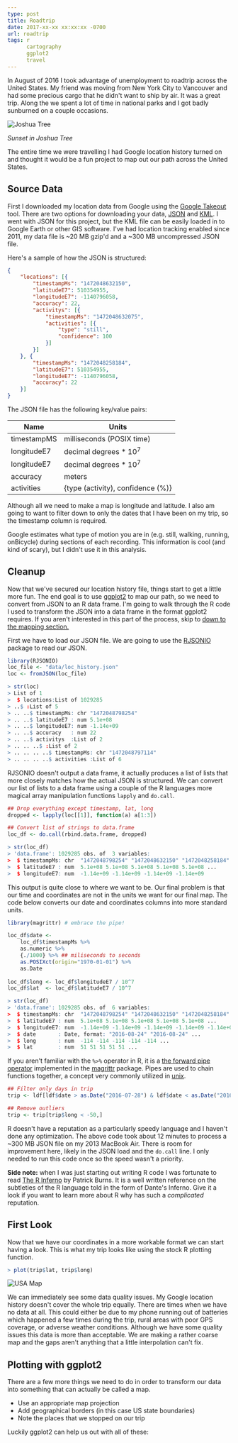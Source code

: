 ```yaml
---
type: post
title: Roadtrip
date: 2017-xx-xx xx:xx:xx -0700
url: roadtrip
tags: r
      cartography
      ggplot2
      travel
---
```


In August of 2016 I took advantage of unemployment to roadtrip
across the United States. My friend was moving from New York
City to Vancouver and had some precious cargo that he didn't
want to ship by air. It was a great trip. Along the we spent a
lot of time in national parks and I got badly sunburned on a
couple occasions.

![Joshua Tree](/images/joshua_tree.jpeg)

*Sunset in Joshua Tree*

The entire time we were travelling I had Google location history
turned on and thought it would be a fun project to map out our path
across the United States. 

## Source Data

First I downloaded my location data from Google using
the [Google Takeout][google-takeout] tool. There are two options for
downloading your data, [JSON][json] and [KML][kml]. I went with JSON
for this project, but the KML file can be easily loaded in to Google
Earth or other GIS software. I've had location tracking enabled since
2011, my data file is ~20 MB gzip'd and a ~300 MB uncompressed JSON
file.

Here's a sample of how the JSON is structured:

```json
{
    "locations": [{
        "timestampMs": "1472048632150",
        "latitudeE7": 510354955,
        "longitudeE7": -1140796058,
        "accuracy": 22,
        "activitys": [{
            "timestampMs": "1472048632075",
            "activities": [{
                "type": "still",
                "confidence": 100
            }]
        }]
    }, {
        "timestampMs": "1472048258184",
        "latitudeE7": 510354955,
        "longitudeE7": -1140796058,
        "accuracy": 22
    }]
}
```

The JSON file has the following key/value pairs:

| Name        | Units                                |
|-------------|--------------------------------------|
| timestampMS | milliseconds (POSIX time)            | 
| longitudeE7 | decimal degrees \* 10<sup>7</sup>    |
| longitudeE7 | decimal degrees \* 10<sup>7</sup>    |
| accuracy    | meters                               |
| activities  | {type (activity), confidence (%)}    |

Although all we need to make a map is longitude and latitude. I also
am going to want to filter down to only the dates that I have been on
my trip, so the timestamp column is required.

Google estimates what type of motion you are in (e.g. still, walking,
running, onBicycle) during sections of each recording. This
information is cool (and kind of scary), but I didn't use it in this
analysis.

## Cleanup

Now that we've secured our location history file, things start to get
a little more fun. The end goal is to use [ggplot2][ggplot2] to map
our path, so we need to convert from JSON to an R data frame. I'm
going to walk through the R code I used to transform the JSON into a
data frame in the format ggplot2 requires. If you aren't interested in
this part of the process, skip to [down to the mapping section.](#first-look)

First we have to load our JSON file. We are going to use
the [RJSONIO][rjsonio] package to read our JSON.

~~~r
library(RJSONIO)
loc_file <- "data/loc_history.json"
loc <- fromJSON(loc_file)

> str(loc)
> List of 1
>  $ locations:List of 1029285
> ..$ :List of 5
> .. ..$ timestampMs: chr "1472048798254"
> .. ..$ latitudeE7 : num 5.1e+08
> .. ..$ longitudeE7: num -1.14e+09
> .. ..$ accuracy   : num 22
> .. ..$ activitys  :List of 2
> .. .. ..$ :List of 2
> .. .. .. ..$ timestampMs: chr "1472048797114"
> .. .. .. ..$ activities :List of 6
~~~

RJSONIO doesn't output a data frame, it actually produces a list of
lists that more closely matches how the actual JSON is structured. We
can convert our list of lists to a data frame using a couple of the R
languages more magical array manipulation functions `lapply` and `do.call`.

~~~r
## Drop everything except timestamp, lat, long
dropped <- lapply(loc[[1]], function(a) a[1:3])

## Convert list of strings to data.frame
loc_df <- do.call(rbind.data.frame, dropped)

> str(loc_df)
> 'data.frame':	1029285 obs. of  3 variables:
>  $ timestampMs: chr  "1472048798254" "1472048632150" "1472048258184" "1472047883561" ...
>  $ latitudeE7 : num  5.1e+08 5.1e+08 5.1e+08 5.1e+08 5.1e+08 ...
>  $ longitudeE7: num  -1.14e+09 -1.14e+09 -1.14e+09 -1.14e+09
~~~

This output is quite close to where we want to be. Our final problem
is that our time and coordinates are not in the units we want for our
final map. The code below converts our date and coordinates columns
into more standard units.

~~~r
library(magrittr) # embrace the pipe!

loc_df$date <-
    loc_df$timestampMs %>%
    as.numeric %>%
    {./1000} %>% ## miliseconds to seconds
    as.POSIXct(origin="1970-01-01") %>%
    as.Date
    
loc_df$long <- loc_df$longitudeE7 / 10^7
loc_df$lat  <- loc_df$latitudeE7 / 10^7

> str(loc_df)
> 'data.frame':	1029285 obs. of  6 variables:
>  $ timestampMs: chr  "1472048798254" "1472048632150" "1472048258184" "1472047883561" ...
>  $ latitudeE7 : num  5.1e+08 5.1e+08 5.1e+08 5.1e+08 5.1e+08 ...
>  $ longitudeE7: num  -1.14e+09 -1.14e+09 -1.14e+09 -1.14e+09 -1.14e+09 ...
>  $ date       : Date, format: "2016-08-24" "2016-08-24" ...
>  $ long       : num  -114 -114 -114 -114 -114 ...
>  $ lat        : num  51 51 51 51 51 ...
~~~

If you aren't familiar with the `%>%` operator in R, it is
a [the forward pipe operator][pipe] implemented in
the [magrittr][magrittr] package. Pipes are used to chain functions
together, a concept very commonly utilized in [unix][unix-pipelines].

~~~r
## Filter only days in trip
trip <- ldf[ldf$date > as.Date("2016-07-28") & ldf$date < as.Date("2016-08-11"),]

## Remove outliers
trip <- trip[trip$long < -50,]
~~~

R doesn't have a reputation as a particularly speedy language and I
haven't done any optimization. The above code took about 12 minutes to
process a ~300 MB JSON file on my 2013 MacBook Air. There is room for
improvement here, likely in the JSON load and the `do.call` line. I
only needed to run this code once so the speed wasn't a priority.

**Side note:** when I was just starting out writing R
code I was fortunate to read [The R Inferno][inferno] by Patrick
Burns. It is a well written reference on the subtleties of the R
language told in the form of Dante's Inferno. Give it a look if you
want to learn more about R why has such a *complicated*
reputation.

## First Look

Now that we have our coordinates in a more workable format we
can start having a look. This is what my trip looks like using
the stock R plotting function.

~~~r
> plot(trip$lat, trip$long)
~~~

![USA Map](/images/usa_map_no_proj.png)

We can immediately see some data quality issues. My Google
location history doesn't cover the whole trip equally. There are
times when we have no data at all. This could either be due to
my phone running out of batteries which happened a few times
during the trip, rural areas with poor GPS coverage, or adverse
weather conditions. Although we have some quality issues this
data is more than acceptable. We are making a rather coarse map
and the gaps aren't anything that a little interpolation can't
fix.

## Plotting with ggplot2

There are a few more things we need to do in order to transform
our data into something that can actually be called a map.

+ Use an appropriate map projection
+ Add geographical borders (in this case US state boundaries)
+ Note the places that we stopped on our trip

Luckily ggplot2 can help us out with all of these:

[gmaps-timeline]: https://www.google.ca/maps/timeline
[google-takeout]: https://takeout.google.com/
[json]: http://www.json.org
[rjsonio]: https://cran.r-project.org/web/packages/RJSONIO/index.html
[kml]: https://developers.google.com/kml/
[ggplot2]: http://docs.ggplot2.org/current/
[r]: https://www.r-project.org/
[inferno]: http://www.burns-stat.com/pages/Tutor/R_inferno.pdf"
[pipe]: http://blog.revolutionanalytics.com/2014/07/magrittr-simplifying-r-code-with-pipes.html
[magrittr]: https://cran.r-project.org/web/packages/magrittr/
[unix-pipelines]: https://en.wikipedia.org/wiki/Pipeline_(Unix)
